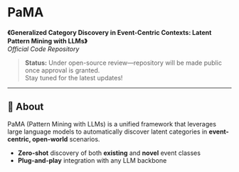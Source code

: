 # PaMA  
**《Generalized Category Discovery in Event-Centric Contexts: Latent Pattern Mining with LLMs》**  
*Official Code Repository*

> **Status:** Under open-source review—repository will be made public once approval is granted.  
> Stay tuned for the latest updates!

---

## 📌 About  
PaMA (Pattern Mining with LLMs) is a unified framework that leverages large language models to automatically discover latent categories in **event-centric, open-world** scenarios.  
- **Zero-shot** discovery of both **existing** and **novel** event classes  
- **Plug-and-play** integration with any LLM backbone  

